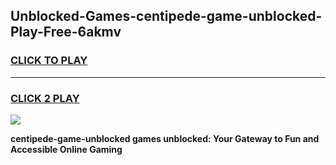 
## Unblocked-Games-centipede-game-unblocked-Play-Free-6akmv
<h3>
<a href="https://premium76.site?title=centipede-game-unblocked&ref=24M">CLICK TO PLAY</a></h3>
<hr>

<h3>
<a href="https://premium76.site?title=centipede-game-unblocked&ref=24M">CLICK 2 PLAY</a>
  
</h3>

<a href="https://premium76.site?title=centipede-game-unblocked&ref=24M"><img src="https://clearcache.store/games.png"></a>


**centipede-game-unblocked games unblocked: Your Gateway to Fun and Accessible Online Gaming**

